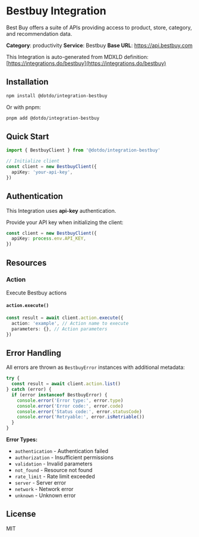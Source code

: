 # Bestbuy Integration

Best Buy offers a suite of APIs providing access to product, store, category, and recommendation data.

**Category**: productivity
**Service**: Bestbuy
**Base URL**: https://api.bestbuy.com

This Integration is auto-generated from MDXLD definition: [https://integrations.do/bestbuy](https://integrations.do/bestbuy)

## Installation

```bash
npm install @dotdo/integration-bestbuy
```

Or with pnpm:

```bash
pnpm add @dotdo/integration-bestbuy
```

## Quick Start

```typescript
import { BestbuyClient } from '@dotdo/integration-bestbuy'

// Initialize client
const client = new BestbuyClient({
  apiKey: 'your-api-key',
})
```

## Authentication

This Integration uses **api-key** authentication.

Provide your API key when initializing the client:

```typescript
const client = new BestbuyClient({
  apiKey: process.env.API_KEY,
})
```

## Resources

### Action

Execute Bestbuy actions

#### `action.execute()`

```typescript
const result = await client.action.execute({
  action: 'example', // Action name to execute
  parameters: {}, // Action parameters
})
```

## Error Handling

All errors are thrown as `BestbuyError` instances with additional metadata:

```typescript
try {
  const result = await client.action.list()
} catch (error) {
  if (error instanceof BestbuyError) {
    console.error('Error type:', error.type)
    console.error('Error code:', error.code)
    console.error('Status code:', error.statusCode)
    console.error('Retryable:', error.isRetriable())
  }
}
```

**Error Types:**

- `authentication` - Authentication failed
- `authorization` - Insufficient permissions
- `validation` - Invalid parameters
- `not_found` - Resource not found
- `rate_limit` - Rate limit exceeded
- `server` - Server error
- `network` - Network error
- `unknown` - Unknown error

## License

MIT
